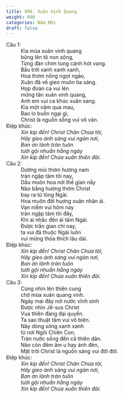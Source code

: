 ```yaml
---
title: 890. Xuân Vinh Quang
weight: 890
categories: Năm Mới
draft: false
---
```

<dl><dt>Câu 1:</dt><dd data-verse="1"> Kìa mùa xuân vinh quang <br/>bừng lên tô non sông, <br/>Từng đàn chim tung cánh hót vang. <br/>Bầu trời xanh xanh xanh, <br/>Hoa thơm nồng ngọt ngào, <br/>Xuân đã về gieo muôn tia sáng. <br/>Họp đoàn ca vui lên <br/>mừng tân xuân vinh quang, <br/>Anh em vui ca khúc xuân sang. <br/>Kìa một năm qua mau, <br/>Bao lo buồn ngại gì, <br/>Christ là nguồn sống vui vô vàn. </dd><dt>Điệp khúc:</dt><dd data-chorus="1"><em>Xin kíp đến! Christ Chân Chúa tôi, <br/>Hãy gieo ánh sáng vui ngàn nơi, <br/>Ban ơn lành tràn tuôn <br/>tưới gội nhuần hằng ngày <br/>Xin kíp đến! Chúa xuân thiên đài. </em></dd><dt>Câu 2:</dt><dd data-verse="2">Dường mùi thơm hương nam <br/>tràn ngập tâm tôi nay, <br/>Dầu muôn hoa nơi thế gian nầy <br/>Nào bằng hương thơm Christ <br/>bay ra từ lòng Ngài. <br/>Hoa muôn đời huơng xuân nhân ái. <br/>Vạn niềm vui hôm nay <br/>tràn ngập tâm tôi đây, <br/>Khi ai nhắc đến ái tâm Ngài. <br/>Được trần gian chi nay, <br/>ta vui đã thuộc Ngài luôn <br/>vui mừng thỏa thích lâu dài. </dd><dt>Điệp khúc:</dt><dd data-chorus="1"><em>Xin kíp đến! Christ Chân Chúa tôi, <br/>Hãy gieo ánh sáng vui ngàn nơi, <br/>Ban ơn lành tràn tuôn <br/>tưới gội nhuần hằng ngày <br/>Xin kíp đến! Chúa xuân thiên đài. </em></dd><dt>Câu 3:</dt><dd data-verse="3">Cùng nhìn lên thiên cung <br/>chờ mùa xuân quang vinh. <br/>Ngày mai đây nơi nước vĩnh sinh <br/>Được nhìn Jê-sus Christ <br/>Vua thiên đàng đại quyền. <br/>Ta sao thuật tâm vui vô biên. <br/>Này dòng sông xanh xanh <br/>từ nơi Ngôi Chiên Con, <br/>Tràn nước sống đến cả thiên dân. <br/>Nào còn đêm âm u hay ánh đèn, <br/>Mặt trời Christ là nguồn sáng vui đời đời. </dd><dt>Điệp khúc:</dt><dd data-chorus="1"><em>Xin kíp đến! Christ Chân Chúa tôi, <br/>Hãy gieo ánh sáng vui ngàn nơi, <br/>Ban ơn lành tràn tuôn <br/>tưới gội nhuần hằng ngày <br/>Xin kíp đến! Chúa xuân thiên đài. </em></dd></dl>